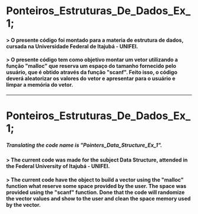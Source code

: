 # Ponteiros_Estruturas_De_Dados_Ex_1;

#### > O presente código foi montado para a materia de estrutura de dados, cursada na Universidade Federal de Itajubá - UNIFEI.

#### > O presente código tem como objetivo montar um vetor utilizando a função "malloc" que reserva um espaço do tamanho fornecido pelo usuário, que é obtido através da função "scanf". Feito isso, o código deverá aleatorizar os valores do vetor e apresentar para o usuário e limpar a memória do vetor.
----------
# Ponteiros_Estruturas_De_Dados_Ex_1;
##### Translating the code name is "Pointers_Data_Structure_Ex_1".

#### > The current code was made for the subject Data Structure, attended in the Federal University of Itajubá - UNIFEI.

#### > The current code have the object to build a vector using the "malloc" function what reserve some space provided by the user. The space was provided using the "scanf" function. Done that the code will randomize the vector values and show to the user and clean the space memory used by the vector.
